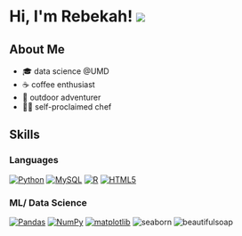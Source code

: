 # Hi, I'm Rebekah! ![](https://user-images.githubusercontent.com/18350557/176309783-0785949b-9127-417c-8b55-ab5a4333674e.gif)
## About Me
- 🎓 data science @UMD
- ☕ coffee enthusiast
- 🌳 outdoor adventurer
- 👩‍🍳 self-proclaimed chef  

## Skills
### Languages
[![Python](https://skillicons.dev/icons?i=py&theme=light)](https://developer.mozilla.org/en-US/docs/Glossary/Python)
[![MySQL](https://skillicons.dev/icons?i=mysql&theme=light)](https://developer.mozilla.org/en-US/docs/Glossary/SQL)
[![R](https://skillicons.dev/icons?i=r&theme=light)](https://www.r-project.org/about.html)
[![HTML5](https://skillicons.dev/icons?i=html&theme=light)](https://developer.mozilla.org/en-US/docs/Glossary/HTML5)

### ML/ Data Science
[![Pandas](https://img.shields.io/badge/pandas-pink?style=for-the-badge&logo=pandas)](https://www.w3schools.com/python/pandas/pandas_intro.asp)
[![NumPy](https://img.shields.io/badge/numpy-pink?style=for-the-badge&logo=numpy)](https://numpy.org/doc/stable/user/whatisnumpy.html)
[![matplotlib](https://img.shields.io/badge/matplotlib-pink?style=for-the-badge)](https://matplotlib.org/)
![seaborn](https://img.shields.io/badge/seaborn-pink?style=for-the-badge)
![beautifulsoap](https://img.shields.io/badge/beautifulsoap-pink?style=for-the-badge)


<!---
rebekahwarner/rebekahwarner is a ✨ special ✨ repository because its `README.md` (this file) appears on your GitHub profile.
You can click the Preview link to take a look at your changes.
--->
